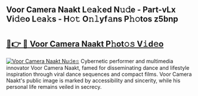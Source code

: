 ## Voor Camera Naakt L𝚎a𝚔ed N𝚞𝚍e - Part-vLx Vi𝚍𝚎o L𝚎a𝚔s - H𝚘𝚝 O𝚗𝚕yf𝚊ns P𝚑𝚘tos z5bnp

# <h2><a href="http://kfaan8b.oniu.top/?m=Voor+Camera+Naakt">🔗👉 🔴 Voor Camera Naakt P𝚑ot𝚘𝚜 V𝚒d𝚎o</a></h2>

[![Voor Camera Naakt Nu𝚍e𝚜](https://i.imgur.com/0qMVB7G.gif)](http://kfaan8b.oniu.top/?m=Voor+Camera+Naakt)
Cybernetic performer and multimedia innovator Voor Camera Naakt, famed for disseminating dance and lifestyle inspiration through viral dance sequences and compact films. Voor Camera Naakt's public image is marked by accessibility and sincerity, while his personal life remains veiled in secrecy.  

